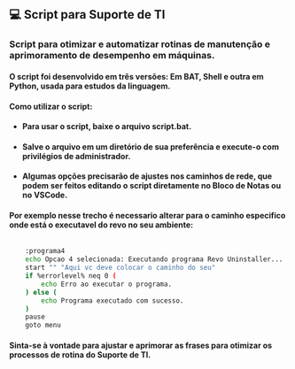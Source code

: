## 💻 Script para Suporte de TI

### Script para otimizar e automatizar rotinas de manutenção e aprimoramento de desempenho em máquinas.

#### O script foi desenvolvido em três versões: Em BAT, Shell e outra em Python, usada para estudos da linguagem.

#### Como utilizar o script:

- #### Para usar o script, baixe o arquivo script.bat.
- #### Salve o arquivo em um diretório de sua preferência e execute-o com privilégios de administrador.
- #### Algumas opções precisarão de ajustes nos caminhos de rede, que podem ser feitos editando o script diretamente no Bloco de Notas ou no VSCode.

#### Por exemplo nesse trecho é necessario alterar para o caminho especifico onde está o executavel do revo no seu ambiente:

```bash

    :programa4
    echo Opcao 4 selecionada: Executando programa Revo Uninstaller...
    start "" "Aqui vc deve colocar o caminho do seu"
    if %errorlevel% neq 0 (
        echo Erro ao executar o programa.
    ) else (
        echo Programa executado com sucesso.
    )
    pause
    goto menu

```


#### Sinta-se à vontade para ajustar e aprimorar as frases para otimizar os processos de rotina do Suporte de TI.

